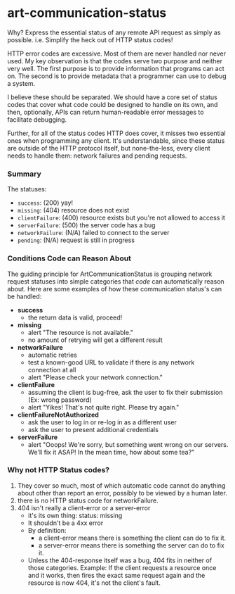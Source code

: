 # art-communication-status

Why? Express the essential status of any remote API request as simply as possible. i.e. Simplify the heck out of HTTP status codes!

HTTP error codes are excessive. Most of them are never handled nor never used. My key observation is that the codes serve two purpose and neither very well. The first purpose is to provide information that programs can act on. The second is to provide metadata that a programmer can use to debug a system.

I believe these should be separated. We should have a core set of status codes that cover what code could be designed to handle on its own, and then, optionally, APIs can return human-readable error messages to facilitate debugging.

Further, for all of the status codes HTTP does cover, it misses two essential ones when programming any client. It's understandable, since these status are outside of the HTTP protocol itself, but none-the-less, every client needs to handle them: network failures and pending requests.

### Summary

The statuses:

* `success`:                    (200) yay!
* `missing`:                    (404) resource does not exist
* `clientFailure`:              (400) resource exists but you're not allowed to access it
* `serverFailure`:              (500) the server code has a bug
* `networkFailure`:             (N/A) failed to connect to the server
* `pending`:                    (N/A) request is still in progress

### Conditions Code can Reason About

The guiding principle for ArtCommunicationStatus is grouping network request statuses into simple categories that *code* can automatically reason about. Here are some examples of how these communication status's can be handled:

* **success**
  * the return data is valid, proceed!
* **missing**
  * alert "The resource is not available."
  * no amount of retrying will get a different result
* **networkFailure**
    * automatic retries
    * test a known-good URL to validate if there is any network connection at all
    * alert "Please check your network connection."
* **clientFailure**
  * assuming the client is bug-free, ask the user to fix their submission (Ex: wrong password)
  * alert "Yikes! That's not quite right. Please try again."
* **clientFailureNotAuthorized**
  * ask the user to log in or re-log in as a different user
  * ask the user to present additional credentials
* **serverFailure**
  * alert "Ooops! We're sorry, but something went wrong on our servers. We'll fix it ASAP! In the mean time, how about some tea?"

### Why not HTTP Status codes?

1. They cover so much, most of which automatic code cannot do anything about other than report an error, possibly to be viewed by a human later.
2. there is no HTTP status code for networkFailure.
3. 404 isn't really a client-error or a server-error
    * it's its own thing: status: missing
    * It shouldn't be a 4xx error
    * By definition:
        * a client-error means there is something the client can do to fix it.
        * a server-error means there is something the server can do to fix it.
    * Unless the 404-response itself was a bug, 404 fits in neither of those categories. Example: If the client requests a resource once and it works, then fires the exact same request again and the resource is now 404, it's not the client's fault.
